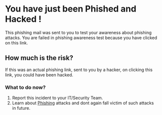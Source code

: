 # You have just been Phished and Hacked !
This phishing mail was sent to you to test your awareness about phishing attacks. You are failed in phishing awareness test because you have clicked on this link.

## How much is the risk?
If this was an actual phishing link, sent to you by a hacker, on clicking this link, you could have been hacked.

### What to do now?
1. Report this incident to your IT/Security Team.
2. Learn about [Phishing](https://www.tripwire.com/state-of-security/security-awareness/6-common-phishing-attacks-and-how-to-protect-against-them/) attacks and dont again fall victim of such attacks in future.
